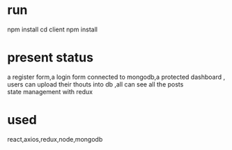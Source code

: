  # run
npm install
cd client
npm install
# present status
a register form,a login form connected to mongodb,a protected dashboard ,
users can upload their thouts into db ,all can see all the posts <br>
state management with redux 
# used
react,axios,redux,node,mongodb
